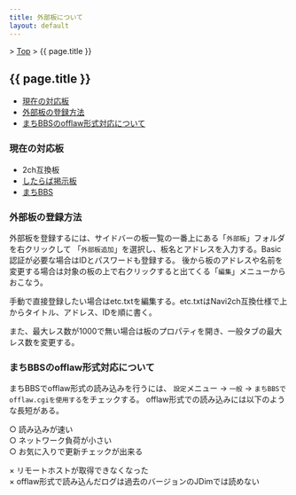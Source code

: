 ```yaml
---
title: 外部板について
layout: default
---
```


&gt; [Top](../) &gt; {{ page.title }}

## {{ page.title }}

- [現在の対応板](#support)
- [外部板の登録方法](#register)
- [まちBBSのofflaw形式対応について](#machi_offlaw)


<a name="support"></a>
### 現在の対応板

- 2ch互換板
- [したらば掲示板](https://rentalbbs.shitaraba.com/)
- [まちBBS](https://machi.to/)


<a name="register"></a>
### 外部板の登録方法
外部板を登録するには、サイドバーの板一覧の一番上にある「`外部板`」フォルダを右クリックして
「`外部板追加`」を選択し、板名とアドレスを入力する。Basic認証が必要な場合はIDとパスワードも登録する。
後から板のアドレスや名前を変更する場合は対象の板の上で右クリックすると出てくる「`編集`」メニューからおこなう。

手動で直接登録したい場合はetc.txtを編集する。etc.txtはNavi2ch互換仕様で上からタイトル、アドレス、IDを順に書く。

また、最大レス数が1000で無い場合は板のプロパティを開き、一般タブの最大レス数を変更する。


<a name="machi_offlaw"></a>
### まちBBSのofflaw形式対応について
まちBBSでofflaw形式の読み込みを行うには、
`設定`メニュー → `一般` → `まちBBSでofflaw.cgiを使用する`をチェックする。
offlaw形式での読み込みには以下のような長短がある。

○ 読み込みが速い<br>
○ ネットワーク負荷が小さい<br>
○ お気に入りで更新チェックが出来る

× リモートホストが取得できなくなった<br>
× offlaw形式で読み込んだログは過去のバージョンのJDimでは読めない
